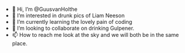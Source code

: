 - 👋 Hi, I’m @GuusvanHolthe
- 👀 I’m interested in drunk pics of Liam Neeson
- 🌱 I’m currently learning the lovely pain of coding
- 💞️ I’m looking to collaborate on drinking Gulpener.
- 📫 How to reach me look at the sky and we will both be in the same place.

<!---
GuusvanHolthe/GuusvanHolthe is a ✨ special ✨ repository because its `README.md` (this file) appears on your GitHub profile.
You can click the Preview link to take a look at your changes.
--->
